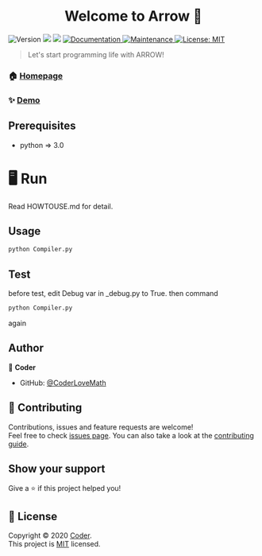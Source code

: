 <h1 align="center">Welcome to Arrow 👋</h1>
<p>
  <img alt="Version" src="https://img.shields.io/badge/version-0.alpha.2-blue.svg?cacheSeconds=2592000" />
  <img src="https://img.shields.io/badge/npm-%3E%3D5.5.0-blue.svg" />
  <img src="https://img.shields.io/badge/node-%3E%3D9.3.0-blue.svg" />
  <a href="https://github.com/CoderLoveMath/Arrow.wiki.git" target="_blank">
    <img alt="Documentation" src="https://img.shields.io/badge/documentation-yes-brightgreen.svg" />
  </a>
  <a href="https://github.com/kefranabg/readme-md-generator/graphs/commit-activity" target="_blank">
    <img alt="Maintenance" src="https://img.shields.io/badge/Maintained%3F-yes-green.svg" />
  </a>
  <a href="https://github.com/CoderLoveMath/Arrow/blob/master/LICENSE.md" target="_blank">
    <img alt="License: MIT" src="https://img.shields.io/github/license/CoderLoveMath/Arrow" />
  </a>
</p>

> Let's start programming life with ARROW!

### 🏠 [Homepage](https://github.com/CoderLoveMath/Arrow)

### ✨ [Demo](https://github.com/CoderLoveMath/Arrow/blob/master/DEMO.mp4%2015-51-04-306.mp4)

## Prerequisites

- python => 3.0

# 🖥 Run
Read HOWTOUSE.md for detail.

## Usage

```sh
python Compiler.py
```
## Test
before test, edit Debug var in _debug.py to True.
then command 
```sh
python Compiler.py
```
again
## Author

👤 **Coder**

* GitHub: [@CoderLoveMath](https://github.com/CoderLoveMath)

## 🤝 Contributing

Contributions, issues and feature requests are welcome!<br />Feel free to check [issues page](https://github.com/CoderLoveMath/Arrow/issues). You can also take a look at the [contributing guide](https://github.com/CoderLoveMath/Arrow/blob/master/CONTRIBUTING.md).

## Show your support

Give a ⭐️ if this project helped you!

## 📝 License

Copyright © 2020 [Coder](https://github.com/CoderLoveMath).<br />
This project is [MIT](https://github.com/CoderLoveMath/Arrow/blob/master/LICENSE.md) licensed.
